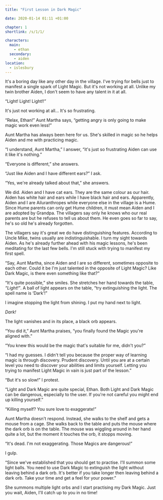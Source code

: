```yaml
---
title: "First Lesson in Dark Magic"

date: 2020-01-14 01:11 +01:00

chapter: 1
shortlink: /s/1/1/

characters:
  main:
    - ethan
  secondary:
    - aiden
location:
  - islesbury
---
```

It's a boring day like any other day in the village.
I've trying for bells just to manifest a single spark of Light Magic.
But it's not working at all.
Unlike my twin brother Aiden, I don't seem to have any talent in it at all.

“Light! Light! Light!!”

It's just not working at all…
It's so frustrating.

“Relax, Ethan!” Aunt Martha says, “getting angry is only going to make magic work even less!”

Aunt Martha has always been here for us.
She's skilled in magic so he helps Aiden and me with practicing magic.

“I understand, Aunt Martha,” I answer, “it's just so frustrating Aiden can use it like it's nothing.”

“Everyone is different,” she answers.

“Just like Aiden and I have different ears?” I ask.

“Yes, we're already talked about that,” she answers.

We did.
Aiden and I have cat ears.
They are the same colour as our hair.
Aiden has white hair and ears while I have black hair and ears.
Apparently, Aiden and I are Ailuranthropes while everyone else in the village is a Hume.
Since Hume parents can only get Hume children, it must mean Aiden and I are adopted by Grandpa.
The villagers say only he knows who our real parents are but he refuses to tell us about them.
He even goes so far to say, he's so old he's already forgotten.

The villagers say it's great we do have distinguishing features.
According to Uncle Mike, twins usually are indistinguishable.
I turn my sight towards Aiden.
As he's already further ahead with his magic lessons, he's been meditating for the last few bells.
I'm still stuck with trying to manifest my first spell.

“Say, Aunt Martha, since Aiden and I are so different, sometimes opposite to each other.
Could it be I'm just talented in the opposite of Light Magic?
Like Dark Magic, is there even something like that?”

“It's quite possible,” she smiles.
She stretches her hand towards the table, *“Light!”*.
A ball of light appears on the table, “try extinguishing the light. The spell name is ‘Dark’!”

I imagine stopping the light from shining.
I put my hand next to light.

*Dark!*

The light vanishes and in its place, a black orb appears.

“You did it,” Aunt Martha praises, “you finally found the Magic you're aligned with.”

“You knew this would be the magic that's suitable for me, didn't you?”

“I had my guesses.
I didn't tell you because the proper way of learning magic is through discovery. Prudent discovery.
Until you are at a certain level you need to discover your abilities and limits yourself.
Letting you trying to manifest Light Magic in vain is just part of the lesson.”

“But it's so slow!” I protest.

“Light and Dark Magic are quite special, Ethan.
Both Light and Dark Magic can be dangerous, especially to the user.
If you're not careful you might end up killing yourself.”

“Killing myself? You sure love to exaggerate!”

Aunt Martha doesn't respond.
Instead, she walks to the shelf and gets a mouse from a cage.
She walks back to the table and puts the mouse where the dark orb is on the table.
The mouse was wiggling around in her hand quite a lot, but the moment it touches the orb, it stopps moving.

“It's dead. I'm not exaggerating. Those Magics are dangerous!”

I gulp.

“Since we've established that you should get to practise.
I'll summon some light balls.
You need to use Dark Magic to extinguish the light without leaving behind a dark orb.
It's better if you take longer then leaving behind a dark orb.
Take your time and get a feel for your power.”

She summons multiple light orbs and I start practising my Dark Magic.
Just you wait, Aiden, I'll catch up to you in no time!
